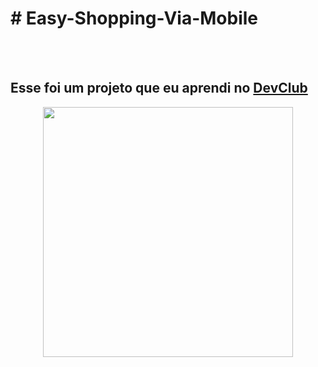 <h1># Easy-Shopping-Via-Mobile</h1>
<br>
<br>
<h2> Esse foi um projeto que eu aprendi no <a href="https://rodolfomori.com.br/devclub">DevClub</a></h2>
<div align="center">
<img src="hhttps://user-images.githubusercontent.com/103686805/204292594-d03fdd26-12db-422c-8f60-3162194c2cc4.jpg" width="400px" />
</div>
